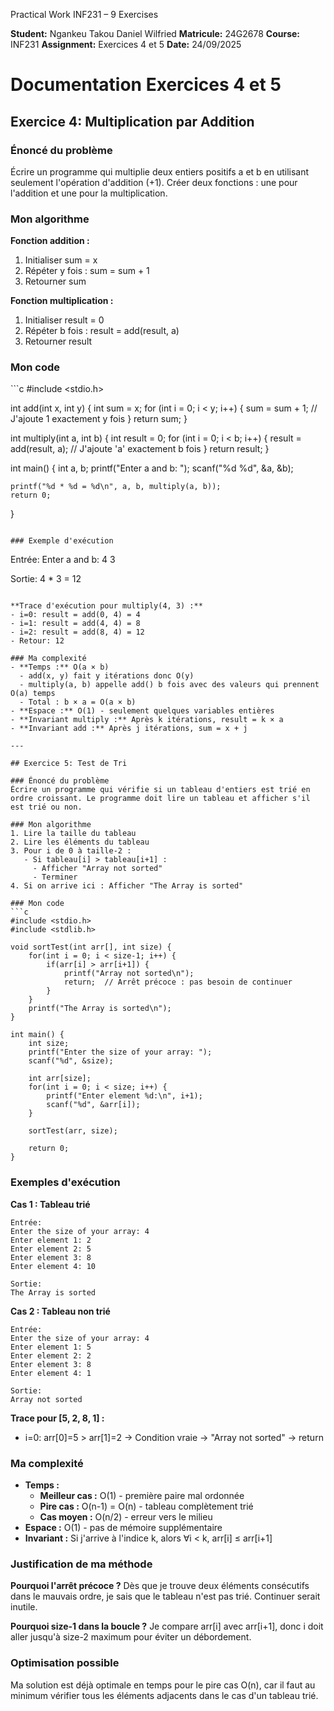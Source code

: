 Practical Work INF231 – 9 Exercises

**Student:** Ngankeu Takou Daniel Wilfried 
**Matricule:** 24G2678
**Course:** INF231
**Assignment:** Exercices 4 et 5 
**Date:** 24/09/2025 

# Documentation Exercices 4 et 5

## Exercice 4: Multiplication par Addition

### Énoncé du problème
Écrire un programme qui multiplie deux entiers positifs a et b en utilisant seulement l'opération d'addition (+1). Créer deux fonctions : une pour l'addition et une pour la multiplication.

### Mon algorithme

**Fonction addition :**
1. Initialiser sum = x
2. Répéter y fois : sum = sum + 1
3. Retourner sum

**Fonction multiplication :**
1. Initialiser result = 0
2. Répéter b fois : result = add(result, a)
3. Retourner result

### Mon code
 </pre>```c
#include <stdio.h>

int add(int x, int y) {
    int sum = x;
    for (int i = 0; i < y; i++) {
        sum = sum + 1;  // J'ajoute 1 exactement y fois
    }
    return sum;
}

int multiply(int a, int b) {
    int result = 0;
    for (int i = 0; i < b; i++) {
        result = add(result, a);  // J'ajoute 'a' exactement b fois
    }
    return result;
}

int main() {
    int a, b;
    printf("Enter a and b: ");
    scanf("%d %d", &a, &b);

    printf("%d * %d = %d\n", a, b, multiply(a, b));
    return 0;
}
```

### Exemple d'exécution
```
Entrée:
Enter a and b: 4 3

Sortie:
4 * 3 = 12
```

**Trace d'exécution pour multiply(4, 3) :**
- i=0: result = add(0, 4) = 4
- i=1: result = add(4, 4) = 8  
- i=2: result = add(8, 4) = 12
- Retour: 12

### Ma complexité
- **Temps :** O(a × b) 
  - add(x, y) fait y itérations donc O(y)
  - multiply(a, b) appelle add() b fois avec des valeurs qui prennent O(a) temps
  - Total : b × a = O(a × b)
- **Espace :** O(1) - seulement quelques variables entières
- **Invariant multiply :** Après k itérations, result = k × a
- **Invariant add :** Après j itérations, sum = x + j

---

## Exercice 5: Test de Tri

### Énoncé du problème
Écrire un programme qui vérifie si un tableau d'entiers est trié en ordre croissant. Le programme doit lire un tableau et afficher s'il est trié ou non.

### Mon algorithme
1. Lire la taille du tableau
2. Lire les éléments du tableau
3. Pour i de 0 à taille-2 :
   - Si tableau[i] > tableau[i+1] :
     - Afficher "Array not sorted"
     - Terminer
4. Si on arrive ici : Afficher "The Array is sorted"

### Mon code
```c
#include <stdio.h>
#include <stdlib.h>

void sortTest(int arr[], int size) {
    for(int i = 0; i < size-1; i++) {
        if(arr[i] > arr[i+1]) {
            printf("Array not sorted\n");
            return;  // Arrêt précoce : pas besoin de continuer
        }
    }
    printf("The Array is sorted\n");
}
      
int main() {
    int size;
    printf("Enter the size of your array: ");
    scanf("%d", &size);
    
    int arr[size];
    for(int i = 0; i < size; i++) {
        printf("Enter element %d:\n", i+1);
        scanf("%d", &arr[i]);
    }
    
    sortTest(arr, size);
    
    return 0;
}
```

### Exemples d'exécution

**Cas 1 : Tableau trié**
```
Entrée:
Enter the size of your array: 4
Enter element 1: 2
Enter element 2: 5
Enter element 3: 8
Enter element 4: 10

Sortie:
The Array is sorted
```

**Cas 2 : Tableau non trié**
```
Entrée:
Enter the size of your array: 4
Enter element 1: 5
Enter element 2: 2
Enter element 3: 8
Enter element 4: 1

Sortie:
Array not sorted
```

**Trace pour [5, 2, 8, 1] :**
- i=0: arr[0]=5 > arr[1]=2 → Condition vraie → "Array not sorted" → return

### Ma complexité
- **Temps :**
  - **Meilleur cas :** O(1) - première paire mal ordonnée
  - **Pire cas :** O(n-1) = O(n) - tableau complètement trié
  - **Cas moyen :** O(n/2) - erreur vers le milieu
- **Espace :** O(1) - pas de mémoire supplémentaire
- **Invariant :** Si j'arrive à l'indice k, alors ∀i < k, arr[i] ≤ arr[i+1]

### Justification de ma méthode

**Pourquoi l'arrêt précoce ?**
Dès que je trouve deux éléments consécutifs dans le mauvais ordre, je sais que le tableau n'est pas trié. Continuer serait inutile.

**Pourquoi size-1 dans la boucle ?**
Je compare arr[i] avec arr[i+1], donc i doit aller jusqu'à size-2 maximum pour éviter un débordement.

### Optimisation possible
Ma solution est déjà optimale en temps pour le pire cas O(n), car il faut au minimum vérifier tous les éléments adjacents dans le cas d'un tableau trié.
